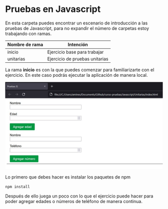 # Pruebas en Javascript

En esta carpeta puedes encontrar un escenario de introducción a las pruebas de Javascript, para no expandir el número de carpetas estoy trabajando con ramas.

|Nombre de rama|Intención|
|--------------|---------|
|inicio|Ejercicio base para trabajar|
|unitarias|Ejercicio de pruebas unitarias|

La rama **inicio** es con la que puedes comenzar para familiarizarte con el ejercicio. En este caso podrás ejecutar la aplicación de manera local.

![Ejercicio básico](./assets/ejercicio.jpg "Ejercicio básico")

Lo primero que debes hacer es instalar los paquetes de npm


```
npm install
```

Después de ello juega un poco con lo que el ejercicio puede hacer para poder agregar edades o números de teléfono de manera continua.